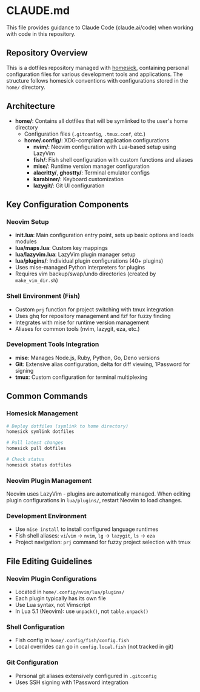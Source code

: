 # CLAUDE.md

This file provides guidance to Claude Code (claude.ai/code) when working with code in this repository.

## Repository Overview

This is a dotfiles repository managed with [homesick](https://github.com/technicalpickles/homesick), containing personal configuration files for various development tools and applications. The structure follows homesick conventions with configurations stored in the `home/` directory.

## Architecture

- **home/**: Contains all dotfiles that will be symlinked to the user's home directory
  - Configuration files (`.gitconfig`, `.tmux.conf`, etc.)
  - **home/.config/**: XDG-compliant application configurations
    - **nvim/**: Neovim configuration with Lua-based setup using LazyVim
    - **fish/**: Fish shell configuration with custom functions and aliases
    - **mise/**: Runtime version manager configuration
    - **alacritty/**, **ghostty/**: Terminal emulator configs
    - **karabiner/**: Keyboard customization
    - **lazygit/**: Git UI configuration

## Key Configuration Components

### Neovim Setup
- **init.lua**: Main configuration entry point, sets up basic options and loads modules
- **lua/maps.lua**: Custom key mappings
- **lua/lazyvim.lua**: LazyVim plugin manager setup
- **lua/plugins/**: Individual plugin configurations (40+ plugins)
- Uses mise-managed Python interpreters for plugins
- Requires vim backup/swap/undo directories (created by `make_vim_dir.sh`)

### Shell Environment (Fish)
- Custom `prj` function for project switching with tmux integration
- Uses ghq for repository management and fzf for fuzzy finding
- Integrates with mise for runtime version management
- Aliases for common tools (nvim, lazygit, eza, etc.)

### Development Tools Integration
- **mise**: Manages Node.js, Ruby, Python, Go, Deno versions
- **Git**: Extensive alias configuration, delta for diff viewing, 1Password for signing
- **tmux**: Custom configuration for terminal multiplexing

## Common Commands

### Homesick Management
```bash
# Deploy dotfiles (symlink to home directory)
homesick symlink dotfiles

# Pull latest changes
homesick pull dotfiles

# Check status
homesick status dotfiles
```

### Neovim Plugin Management
Neovim uses LazyVim - plugins are automatically managed. When editing plugin configurations in `lua/plugins/`, restart Neovim to load changes.

### Development Environment
- Use `mise install` to install configured language runtimes
- Fish shell aliases: `vi`/`vim` → `nvim`, `lg` → `lazygit`, `ls` → `eza`
- Project navigation: `prj` command for fuzzy project selection with tmux

## File Editing Guidelines

### Neovim Plugin Configurations
- Located in `home/.config/nvim/lua/plugins/`
- Each plugin typically has its own file
- Use Lua syntax, not Vimscript
- In Lua 5.1 (Neovim): use `unpack()`, not `table.unpack()`

### Shell Configuration
- Fish config in `home/.config/fish/config.fish`
- Local overrides can go in `config.local.fish` (not tracked in git)

### Git Configuration
- Personal git aliases extensively configured in `.gitconfig`
- Uses SSH signing with 1Password integration